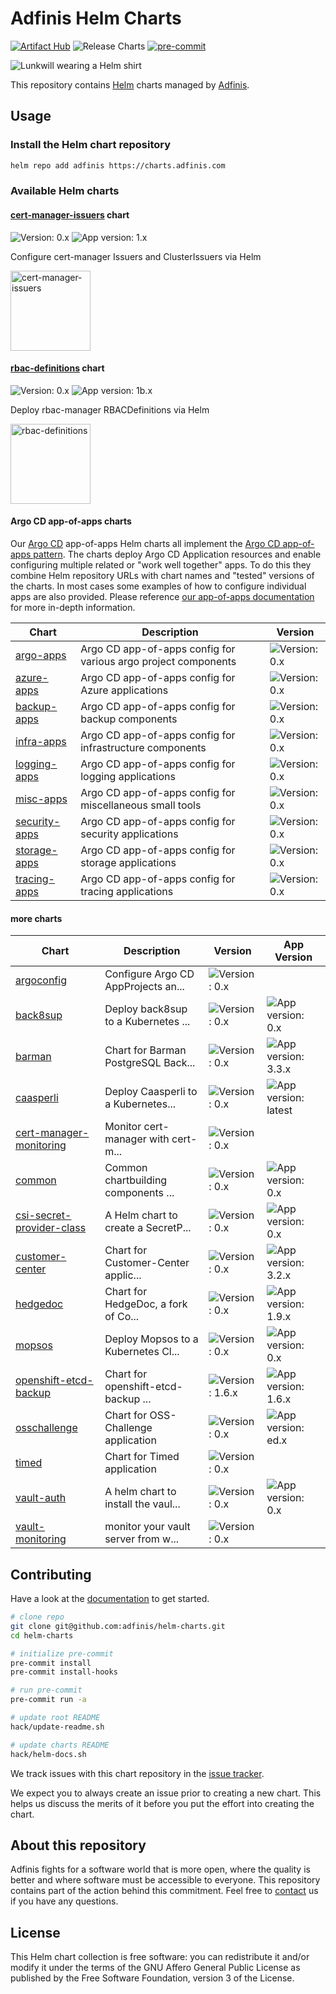 # Adfinis Helm Charts

[![Artifact Hub](https://img.shields.io/endpoint?url=https://artifacthub.io/badge/repository/adfinis)](https://artifacthub.io/packages/search?repo=adfinis)
![Release Charts](https://github.com/adfinis/helm-charts/workflows/Release%20Charts/badge.svg)
[![pre-commit](https://img.shields.io/badge/pre--commit-enabled-brightgreen?logo=pre-commit&logoColor=white)](https://github.com/pre-commit/pre-commit)

![Lunkwill wearing a Helm shirt](docs/images/lunkwill_helm_shirt.png)

This repository contains [Helm](https://helm.sh/) charts managed by [Adfinis](https://adfinis.com/?pk_campaign=github&pk_kwd=helm-charts).

## Usage

### Install the Helm chart repository

```bash
helm repo add adfinis https://charts.adfinis.com
```

### Available Helm charts
#### [cert-manager-issuers](charts/cert-manager-issuers) chart

![Version: 0.x](https://img.shields.io/badge/version-0.x-brightgreen) ![App version: 1.x](https://img.shields.io/badge/app%20version-1.x-brightgreen)

Configure cert-manager Issuers and ClusterIssuers via Helm

[<img alt="cert-manager-issuers" src="https://raw.githubusercontent.com/adfinis/helm-charts/main/charts/cert-manager-issuers/logo.png" width="128">](charts/cert-manager-issuers)
#### [rbac-definitions](charts/rbac-definitions) chart

![Version: 0.x](https://img.shields.io/badge/version-0.x-brightgreen) ![App version: 1b.x](https://img.shields.io/badge/app%20version-1b.x-brightgreen)

Deploy rbac-manager RBACDefinitions via Helm

[<img alt="rbac-definitions" src="https://rbac-manager.docs.fairwinds.com/img/rbac-manager-logo.svg" width="128">](charts/rbac-definitions)

#### Argo CD app-of-apps charts

Our [Argo CD](https://argoproj.github.io/cd/) app-of-apps Helm charts all implement the [Argo CD app-of-apps pattern](https://argo-cd.readthedocs.io/en/stable/operator-manual/cluster-bootstrapping/#app-of-apps-pattern).
The charts deploy Argo CD Application resources and enable configuring multiple related or "work well together" apps.
To do this they combine Helm repository URLs with chart names and "tested" versions of the charts. In most cases some
examples of how to configure individual apps are also provided. Please reference [our app-of-apps documentation](./docs/argocd-app-of-apps.md)
for more in-depth information.

| Chart | Description | Version |
| ----- | ----------- | ------- |
| [argo-apps](charts/argo-apps) | Argo CD app-of-apps config for various argo project components | ![Version: 0.x](https://img.shields.io/badge/version-0.x-brightgreen) |
| [azure-apps](charts/azure-apps) | Argo CD app-of-apps config for Azure applications | ![Version: 0.x](https://img.shields.io/badge/version-0.x-brightgreen) |
| [backup-apps](charts/backup-apps) | Argo CD app-of-apps config for backup components | ![Version: 0.x](https://img.shields.io/badge/version-0.x-brightgreen) |
| [infra-apps](charts/infra-apps) | Argo CD app-of-apps config for infrastructure components | ![Version: 0.x](https://img.shields.io/badge/version-0.x-brightgreen) |
| [logging-apps](charts/logging-apps) | Argo CD app-of-apps config for logging applications | ![Version: 0.x](https://img.shields.io/badge/version-0.x-brightgreen) |
| [misc-apps](charts/misc-apps) | Argo CD app-of-apps config for miscellaneous small tools | ![Version: 0.x](https://img.shields.io/badge/version-0.x-brightgreen) |
| [security-apps](charts/security-apps) | Argo CD app-of-apps config for security applications | ![Version: 0.x](https://img.shields.io/badge/version-0.x-brightgreen) |
| [storage-apps](charts/storage-apps) | Argo CD app-of-apps config for storage applications | ![Version: 0.x](https://img.shields.io/badge/version-0.x-brightgreen) |
| [tracing-apps](charts/tracing-apps) | Argo CD app-of-apps config for tracing applications | ![Version: 0.x](https://img.shields.io/badge/version-0.x-brightgreen) |

#### more charts

| Chart | Description | Version | App Version |
| ----- | ----------- | ------- | ----------- |
| [argoconfig](charts/argoconfig) | Configure Argo CD AppProjects an... | ![Version: 0.x](https://img.shields.io/badge/version-0.x-brightgreen) |  |
| [back8sup](charts/back8sup) | Deploy back8sup to a Kubernetes ... | ![Version: 0.x](https://img.shields.io/badge/version-0.x-brightgreen) |  ![App version: 0.x](https://img.shields.io/badge/app%20version-0.x-brightgreen) |
| [barman](charts/barman) | Chart for Barman PostgreSQL Back... | ![Version: 0.x](https://img.shields.io/badge/version-0.x-brightgreen) |  ![App version: 3.3.x](https://img.shields.io/badge/app%20version-3.3.x-brightgreen) |
| [caasperli](charts/caasperli) | Deploy Caasperli to a Kubernetes... | ![Version: 0.x](https://img.shields.io/badge/version-0.x-brightgreen) |  ![App version: latest](https://img.shields.io/badge/app%20version-latest-brightgreen) |
| [cert-manager-monitoring](charts/cert-manager-monitoring) | Monitor cert-manager with cert-m... | ![Version: 0.x](https://img.shields.io/badge/version-0.x-brightgreen) |  |
| [common](charts/common) | Common chartbuilding components ... | ![Version: 0.x](https://img.shields.io/badge/version-0.x-brightgreen) |  ![App version: 0.x](https://img.shields.io/badge/app%20version-0.x-brightgreen) |
| [csi-secret-provider-class](charts/csi-secret-provider-class) | A Helm chart to create a SecretP... | ![Version: 0.x](https://img.shields.io/badge/version-0.x-brightgreen) |  ![App version: 0.x](https://img.shields.io/badge/app%20version-0.x-brightgreen) |
| [customer-center](charts/customer-center) | Chart for Customer-Center applic... | ![Version: 0.x](https://img.shields.io/badge/version-0.x-brightgreen) |  ![App version: 3.2.x](https://img.shields.io/badge/app%20version-3.2.x-brightgreen) |
| [hedgedoc](charts/hedgedoc) | Chart for HedgeDoc, a fork of Co... | ![Version: 0.x](https://img.shields.io/badge/version-0.x-brightgreen) |  ![App version: 1.9.x](https://img.shields.io/badge/app%20version-1.9.x-brightgreen) |
| [mopsos](charts/mopsos) | Deploy Mopsos to a Kubernetes Cl... | ![Version: 0.x](https://img.shields.io/badge/version-0.x-brightgreen) |  ![App version: 0.x](https://img.shields.io/badge/app%20version-0.x-brightgreen) |
| [openshift-etcd-backup](charts/openshift-etcd-backup) | Chart for openshift-etcd-backup ... | ![Version: 1.6.x](https://img.shields.io/badge/version-1.6.x-brightgreen) |  ![App version: 1.6.x](https://img.shields.io/badge/app%20version-1.6.x-brightgreen) |
| [osschallenge](charts/osschallenge) | Chart for OSS-Challenge application | ![Version: 0.x](https://img.shields.io/badge/version-0.x-brightgreen) |  ![App version: ed.x](https://img.shields.io/badge/app%20version-ed.x-brightgreen) |
| [timed](charts/timed) | Chart for Timed application | ![Version: 0.x](https://img.shields.io/badge/version-0.x-brightgreen) |  |
| [vault-auth](charts/vault-auth) | A helm chart to install the vaul... | ![Version: 0.x](https://img.shields.io/badge/version-0.x-brightgreen) |  ![App version: 0.x](https://img.shields.io/badge/app%20version-0.x-brightgreen) |
| [vault-monitoring](charts/vault-monitoring) | monitor your vault server from w... | ![Version: 0.x](https://img.shields.io/badge/version-0.x-brightgreen) |  |

## Contributing


Have a look at the [documentation](./docs/) to get started.

```bash
# clone repo
git clone git@github.com:adfinis/helm-charts.git
cd helm-charts

# initialize pre-commit
pre-commit install
pre-commit install-hooks

# run pre-commit
pre-commit run -a

# update root README
hack/update-readme.sh

# update charts README
hack/helm-docs.sh
```

We track issues with this chart repository in the [issue tracker](https://github.com/adfinis/helm-charts/issues).

We expect you to always create an issue prior to creating a new chart. This helps us discuss the merits of it before you put the effort into creating the chart.

## About this repository

Adfinis fights for a software world that is more open, where the quality is
better and where software must be accessible to everyone. This repository
contains part of the action behind this commitment. Feel free to
[contact](https://adfinis.com/en/contact/?pk_campaign=github&pk_kwd=helm-charts)
us if you have any questions.

## License

This Helm chart collection is free software: you can redistribute it and/or modify it under the terms
of the GNU Affero General Public License as published by the Free Software Foundation,
version 3 of the License.
